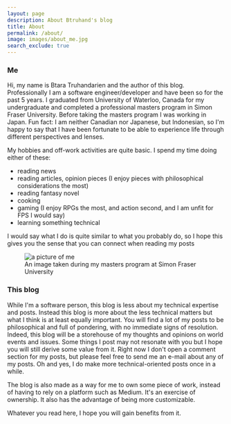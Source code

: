 ```yaml
---
layout: page
description: About Btruhand's blog
title: About
permalink: /about/
image: images/about_me.jpg
search_exclude: true
---
```


### Me
Hi, my name is Btara Truhandarien and the author of this blog. Professionally I am a software engineer/developer and have been so for the past
5 years. I graduated from University of Waterloo, Canada for my undergraduate and completed a professional masters program in Simon Fraser University.
Before taking the masters program I was working in Japan. Fun fact: I am neither Canadian nor Japanese, but Indonesian, so I'm happy to say that
I have been fortunate to be able to experience life through different perspectives and lenses.

My hobbies and off-work activities are quite basic. I spend my time doing either of these:
- reading news
- reading articles, opinion pieces (I enjoy pieces with philosophical considerations the most)
- reading fantasy novel
- cooking
- gaming (I enjoy RPGs the most, and action second, and I am unfit for FPS I would say)
- learning something technical 

I would say what I do is quite similar to what you probably do, so I hope this gives you the sense that you can connect when reading my posts

<figure class="about_me">
    <img src="/blog/images/about_me.jpg" alt="a picture of me">
    <figcaption>An image taken during my masters program at Simon Fraser University</figcaption>
</figure>

### This blog

While I'm a software person, this blog is less about my technical expertise and posts. Instead this blog is more about the less technical matters
but what I think is at least equally important. You will find a lot of my posts to be philosophical and full of pondering, with no immediate
signs of resolution. Indeed, this blog will be a storehouse of my thoughts and opinions on world events and issues. Some things I post may not
resonate with you but I hope you will still derive some value from it. Right now I don't open a comment section for my posts, but please feel
free to send me an e-mail about any of my posts. Oh and yes, I do make more technical-oriented posts once in a while. 

The blog is also made as a way for me to own some piece of work, instead of having to rely on a platform such as Medium. It's an exercise of ownership.
It also has the advantage of being more customizable.

Whatever you read here, I hope you will gain benefits from it. 